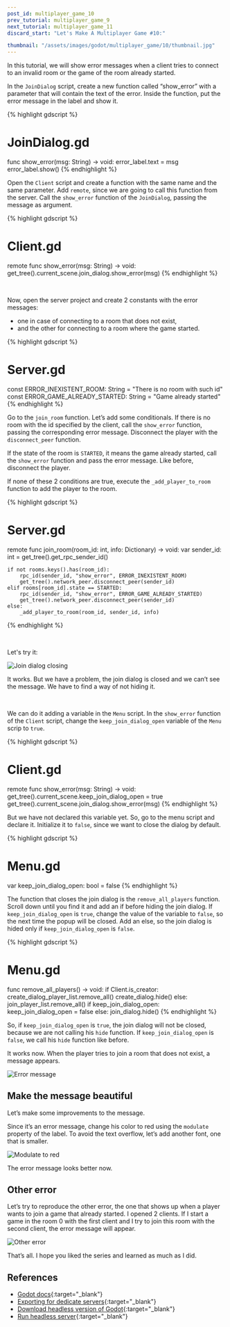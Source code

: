 ```yaml
---
post_id: multiplayer_game_10
prev_tutorial: multiplayer_game_9
next_tutorial: multiplayer_game_11
discard_start: "Let's Make A Multiplayer Game #10:"

thumbnail: "/assets/images/godot/multiplayer_game/10/thumbnail.jpg"
---
```



In this tutorial, we will show error messages when a client tries to connect to an invalid room or the game of the room already started.

<!--more-->


In the `JoinDialog` script, create a new function called “show_error” with a parameter that will contain the text of the error. Inside the function, put the error message in the label and show it.

{% highlight gdscript %}
# JoinDialog.gd

func show_error(msg: String) -> void:
	error_label.text = msg
	error_label.show()
{% endhighlight %}

Open the `Client` script and create a function with the same name and the same parameter. Add `remote`, since we are going to call this function from the server. Call the `show_error` function of the `JoinDialog`, passing the message as argument.

{% highlight gdscript %}
# Client.gd

remote func show_error(msg: String) -> void:
	get_tree().current_scene.join_dialog.show_error(msg)
{% endhighlight %}

<br>


Now, open the server project and create 2 constants with the error messages:
* one in case of connecting to a room that does not exist,
* and the other for connecting to a room where the game started.

{% highlight gdscript %}
# Server.gd

const ERROR_INEXISTENT_ROOM: String = "There is no room with such id"
const ERROR_GAME_ALREADY_STARTED: String = "Game already started"
{% endhighlight %}

Go to the `join_room` function. Let’s add some conditionals. If there is no room with the id specified by the client, call the `show_error` function, passing the corresponding error message. Disconnect the player with the `disconnect_peer` function.

If the state of the room is `STARTED`, it means the game already started, call the `show_error` function and pass the error message. Like before, disconnect the player.

If none of these 2 conditions are true, execute the `_add_player_to_room` function to add the player to the room.

{% highlight gdscript %}
# Server.gd

remote func join_room(room_id: int, info: Dictionary) -> void:
	var sender_id: int = get_tree().get_rpc_sender_id()
	
	if not rooms.keys().has(room_id):
		rpc_id(sender_id, "show_error", ERROR_INEXISTENT_ROOM)
		get_tree().network_peer.disconnect_peer(sender_id)
	elif rooms[room_id].state == STARTED:
		rpc_id(sender_id, "show_error", ERROR_GAME_ALREADY_STARTED)
		get_tree().network_peer.disconnect_peer(sender_id)
	else:
		_add_player_to_room(room_id, sender_id, info)
{% endhighlight %}

<br>

Let's try it:

![Join dialog closing](/assets/images/godot/multiplayer_game/10/join_dialog_closing.gif)


It works. But we have a problem, the join dialog is closed and we can’t see the message. We have to find a way of not hiding it.

<br>


We can do it adding a variable in the `Menu` script. In the `show_error` function of the `Client` script, change the `keep_join_dialog_open` variable of the `Menu` scrip to `true`.

{% highlight gdscript %}
# Client.gd

remote func show_error(msg: String) -> void:
	get_tree().current_scene.keep_join_dialog_open = true
	get_tree().current_scene.join_dialog.show_error(msg)
{% endhighlight %}

But we have not declared this variable yet. So, go to the menu script and declare it. Initialize it to `false`, since we want to close the dialog by default.

{% highlight gdscript %}
# Menu.gd

var keep_join_dialog_open: bool = false
{% endhighlight %}

The function that closes the join dialog is the `remove_all_players` function. Scroll down until you find it and add an if before hiding the join dialog. If `keep_join_dialog_open` is `true`, change the value of the variable to `false`, so the next time the popup will be closed. Add an else, so the join dialog is hided only if `keep_join_dialog_open` is `false`.

{% highlight gdscript %}
# Menu.gd

func remove_all_players() -> void:
	if Client.is_creator:
		create_dialog_player_list.remove_all()
		create_dialog.hide()
	else:
		join_player_list.remove_all()
		if keep_join_dialog_open:
			keep_join_dialog_open = false
		else:
			join_dialog.hide()
{% endhighlight %}

So, if `keep_join_dialog_open` is `true`, the join dialog will not be closed, because we are not calling his `hide` function. If `keep_join_dialog_open` is `false`, we call his `hide` function like before.

It works now. When the player tries to join a room that does not exist, a message appears.

![Error message](/assets/images/godot/multiplayer_game/10/error_message.gif)



## Make the message beautiful

Let’s make some improvements to the message.


Since it’s an error message, change his color to red using the `modulate` property of the label. To avoid the text overflow, let’s add another font, one that is smaller.

![Modulate to red](/assets/images/godot/multiplayer_game/10/modulate_to_red.jpg)

The error message looks better now.


## Other error

Let’s try to reproduce the other error, the one that shows up when a player wants to join a game that already started. I opened 2 clients. If I start a game in the room 0 with the first client and I try to join this room with the second client, the error message will appear.

![Other error](/assets/images/godot/multiplayer_game/10/other_error.gif)


That’s all. I hope you liked the series and learned as much as I did.


## References
* [Godot docs](https://docs.godotengine.org/en/stable/tutorials/networking/high_level_multiplayer.html){:target="_blank"}
* [Exporting for dedicate servers](https://docs.godotengine.org/en/stable/tutorials/export/exporting_for_dedicated_servers.html#doc-exporting-for-dedicated-servers){:target="_blank"}
* [Download headless version of Godot](https://godotengine.org/download/server){:target="_blank"}
* [Run headless server](https://godotengine.org/qa/11251/how-to-export-the-project-for-server){:target="_blank"}